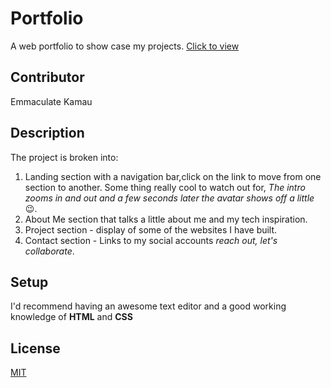 # Portfolio
A web portfolio to show case my projects.
[Click to view](https://emmakamau.github.io/Portfolio/)

## Contributor
Emmaculate Kamau

## Description

The project is broken into:
1. Landing section with a navigation bar,click on the link to move from one section to another. Some thing really cool to watch out for, *The intro zooms in and out and a few seconds later the avatar shows off a little*:wink:. 
2. About Me section that talks a little about me and my tech inspiration.
3. Project section - display of some of the websites I have built.
4. Contact section - Links to my social accounts *reach out, let's collaborate*.

## Setup

I'd recommend having an awesome text editor and a good working knowledge of **HTML** and **CSS**

## License

[MIT](https://choosealicense.com/licenses/mit/)